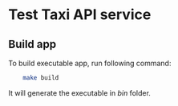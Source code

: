 # Test Taxi API service

## Build app
To build executable app, run following command:
```bash
    make build
```

It will generate the executable in *bin* folder.